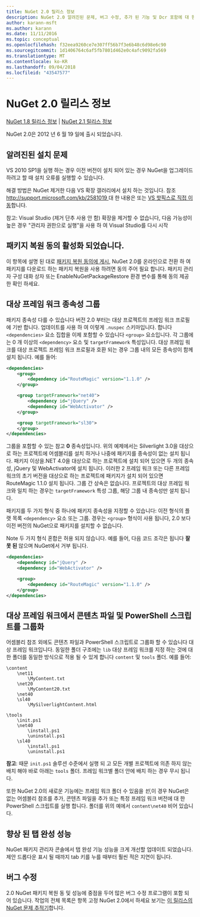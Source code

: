 ```yaml
---
title: NuGet 2.0 릴리스 정보
description: NuGet 2.0 알려진된 문제, 버그 수정, 추가 된 기능 및 Dcr 포함에 대 한 릴리스 정보입니다.
author: karann-msft
ms.author: karann
ms.date: 11/11/2016
ms.topic: conceptual
ms.openlocfilehash: f32eea9260ce7e307ff56b7f3e6b48c6d98e6c90
ms.sourcegitcommit: 1d1406764c6af5fb7801d462e0c4afc9092fa569
ms.translationtype: MT
ms.contentlocale: ko-KR
ms.lasthandoff: 09/04/2018
ms.locfileid: "43547577"
---
```

# <a name="nuget-20-release-notes"></a>NuGet 2.0 릴리스 정보

[NuGet 1.8 릴리스 정보](../release-notes/nuget-1.8.md) | [NuGet 2.1 릴리스 정보](../release-notes/nuget-2.1.md)

NuGet 2.0은 2012 년 6 월 19 일에 출시 되었습니다.

## <a name="known-installation-issue"></a>알려진된 설치 문제
VS 2010 SP1을 실행 하는 경우 이전 버전이 설치 되어 있는 경우 NuGet을 업그레이드 하려고 할 때 설치 오류를 실행할 수 있습니다.

해결 방법은 NuGet 제거한 다음 VS 확장 갤러리에서 설치 하는 것입니다.  참조 [ http://support.microsoft.com/kb/2581019 ](http://support.microsoft.com/kb/2581019) 대 한 내용은 또는 [VS 핫픽스로 직접 이동](http://bit.ly/vsixcertfix)합니다.

참고: Visual Studio (제거 단추 사용 안 함) 확장을 제거할 수 없습니다, 다음 가능성이 높은 경우 "관리자 권한으로 실행"을 사용 하 여 Visual Studio를 다시 시작

## <a name="package-restore-consent-is-now-active"></a>패키지 복원 동의 활성화 되었습니다.

이 항목에 설명 된 대로 [패키지 복원 동의에 게시](http://blog.nuget.org/20120518/package-restore-and-consent.html), NuGet 2.0를 온라인으로 전환 하 여 패키지를 다운로드 하는 패키지 복원을 사용 하려면 동의 주어 필요 합니다. 패키지 관리자 구성 대화 상자 또는 EnableNuGetPackageRestore 환경 변수를 통해 동의 제공한 확인 하세요.

## <a name="group-dependencies-by-target-frameworks"></a>대상 프레임 워크 종속성 그룹

패키지 종속성 다를 수 있습니다 버전 2.0 부터는 대상 프로젝트의 프레임 워크 프로필에 기반 합니다. 업데이트를 사용 하 여 이렇게 `.nuspec` 스키마입니다. 합니다 `<dependencies>` 요소 집합을 이제 포함할 수 있습니다 `<group>` 요소입니다. 각 그룹에는 0 개 이상의 `<dependency>` 요소 및 `targetFramework` 특성입니다. 대상 프레임 워크를 대상 프로젝트 프레임 워크 프로필과 호환 되는 경우 그룹 내의 모든 종속성이 함께 설치 됩니다. 예를 들어:

```xml
<dependencies>
    <group>
        <dependency id="RouteMagic" version="1.1.0" />
    </group>

    <group targetFramework="net40">
        <dependency id="jQuery" />
        <dependency id="WebActivator" />
    </group>

    <group targetFramework="sl30">
    </group>
</dependencies>
```

그룹을 포함할 수 있는 참고 **0** 종속성입니다. 위의 예제에서는 Silverlight 3.0을 대상으로 하는 프로젝트에 어셈블리를 설치 하거나 나중에 패키지를 종속성이 없는 설치 됩니다. 패키지 이상을.NET 4.0을 대상으로 하는 프로젝트에 설치 되어 있으면 두 개의 종속성, jQuery 및 WebActivator에 설치 됩니다.  이러한 2 프레임 워크 또는 다른 프레임 워크의 초기 버전을 대상으로 하는 프로젝트에 패키지가 설치 되어 있으면 RouteMagic 1.1.0 설치 됩니다. 그룹 간 상속은 없습니다. 프로젝트의 대상 프레임 워크와 일치 하는 경우는 `targetFramework` 특성 그룹, 해당 그룹 내 종속성만 설치 됩니다.

패키지를 두 가지 형식 중 하나에 패키지 종속성을 지정할 수 있습니다: 이전 형식의 플랫 목록 `<dependency>` 요소 또는 그룹. 경우는 `<group>` 형식이 사용 됩니다, 2.0 보다 이전 버전의 NuGet으로 패키지를 설치할 수 없습니다.

Note 두 가지 형식 혼합은 허용 되지 않습니다. 예를 들어, 다음 코드 조각은 됩니다 **잘못 된** 않으며 NuGet에서 거부 됩니다.

```xml
<dependencies>
    <dependency id="jQuery" />
    <dependency id="WebActivator" />

    <group>
        <dependency id="RouteMagic" version="1.1.0" />
    </group>
</dependencies>
```

## <a name="grouping-content-files-and-powershell-scripts-by-target-framework"></a>대상 프레임 워크에서 콘텐츠 파일 및 PowerShell 스크립트를 그룹화

어셈블리 참조 외에도 콘텐츠 파일과 PowerShell 스크립트로 그룹화 할 수 있습니다 대상 프레임 워크입니다. 동일한 폴더 구조에는 `lib` 대상 프레임 워크를 지정 하는 것에 대 한 폴더를 동일한 방식으로 적용 될 수 있게 합니다 `content` 및 `tools` 폴더. 예를 들어:

    \content
        \net11
            \MyContent.txt
        \net20
            \MyContent20.txt
        \net40
        \sl40
            \MySilverlightContent.html

    \tools
        \init.ps1
        \net40
            \install.ps1
            \uninstall.ps1
        \sl40
            \install.ps1
            \uninstall.ps1

**참고**: 때문 `init.ps1` 솔루션 수준에서 실행 되 고 모든 개별 프로젝트에 의존 하지 않는 배치 해야 바로 아래는 `tools` 폴더. 프레임 워크별 폴더 안에 배치 하는 경우 무시 됩니다.

또한 NuGet 2.0의 새로운 기능에는 프레임 워크 폴더 수 있음을 *빈*,이 경우 NuGet은 없는 어셈블리 참조를 추가, 콘텐츠 파일을 추가 또는 특정 프레임 워크 버전에 대 한 PowerShell 스크립트를 실행 합니다. 폴더를 위의 예에서 `content\net40` 비어 있습니다.

## <a name="improved-tab-completion-performance"></a>향상 된 탭 완성 성능
NuGet 패키지 관리자 콘솔에서 탭 완성 기능 성능을 크게 개선할 업데이트 되었습니다. 제안 드롭다운 표시 될 때까지 tab 키를 누를 때부터 훨씬 적은 지연이 됩니다.

## <a name="bug-fixes"></a>버그 수정
2.0 NuGet 패키지 복원 동 및 성능에 중점을 두어 많은 버그 수정 프로그램이 포함 되어 있습니다.
작업의 전체 목록은 항목 고정 NuGet 2.0에서 하세요 보기는 [이 릴리스의 NuGet 문제 추적기](http://nuget.codeplex.com/workitem/list/advanced?keyword=&status=Closed&type=All&priority=All&release=NuGet%202.0&assignedTo=All&component=All&sortField=Votes&sortDirection=Descending&page=0)합니다.
